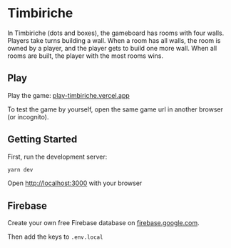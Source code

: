 # Timbiriche

In Timbiriche (dots and boxes), the gameboard has rooms with four walls. Players take turns building a wall.
When a room has all walls, the room is owned by a player, and the player gets to build one more wall.
When all rooms are built, the player with the most rooms wins.

## Play

Play the game: [play-timbiriche.vercel.app](play-timbiriche.vercel.app)

To test the game by yourself, open the same game url in another browser (or incognito).

## Getting Started

First, run the development server:

```bash
yarn dev
```

Open [http://localhost:3000](http://localhost:3000) with your browser

## Firebase

Create your own free Firebase database on [firebase.google.com](https://firebase.google.com/).

Then add the keys to `.env.local`

